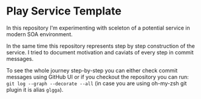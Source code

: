 # Play Service Template

In this repository I'm experimenting with sceleton of a potential service in modern SOA environment.

In the same time this repository represents step by step construction of the service. I tried to document motivation and caviats of every step in commit messages.

To see the whole journey step-by-step you can either check commit messages using GitHub UI or if you checkout the repository you can run:
`git log --graph --decorate --all` (in case you are using oh-my-zsh git plugin it is alias `glgga`).

